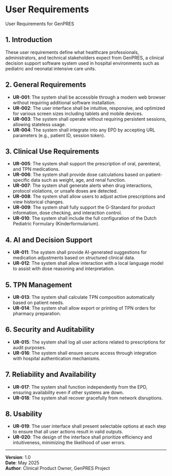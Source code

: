 # User Requirements

User Requirements for GenPRES

## 1. Introduction

These user requirements define what healthcare professionals, administrators, and technical stakeholders expect from GenPRES, a clinical decision support software system used in hospital environments such as pediatric and neonatal intensive care units.

## 2. General Requirements

- **UR-001**: The system shall be accessible through a modern web browser without requiring additional software installation.
- **UR-002**: The user interface shall be intuitive, responsive, and optimized for various screen sizes including tablets and mobile devices.
- **UR-003**: The system shall operate without requiring persistent sessions, allowing stateless usage.
- **UR-004**: The system shall integrate into any EPD by accepting URL parameters (e.g., patient ID, session token).

## 3. Clinical Use Requirements

- **UR-005**: The system shall support the prescription of oral, parenteral, and TPN medications.
- **UR-006**: The system shall provide dose calculations based on patient-specific data such as weight, age, and renal function.
- **UR-007**: The system shall generate alerts when drug interactions, protocol violations, or unsafe doses are detected.
- **UR-008**: The system shall allow users to adjust active prescriptions and view historical changes.
- **UR-009**: The system shall fully support the G-Standard for product information, dose checking, and interaction control.
- **UR-010**: The system shall include the full configuration of the Dutch Pediatric Formulary (Kinderformularium).

## 4. AI and Decision Support

- **UR-011**: The system shall provide AI-generated suggestions for medication adjustments based on structured clinical data.
- **UR-012**: The system shall allow interaction with a local language model to assist with dose reasoning and interpretation.

## 5. TPN Management

- **UR-013**: The system shall calculate TPN composition automatically based on patient needs.
- **UR-014**: The system shall allow export or printing of TPN orders for pharmacy preparation.

## 6. Security and Auditability

- **UR-015**: The system shall log all user actions related to prescriptions for audit purposes.
- **UR-016**: The system shall ensure secure access through integration with hospital authentication mechanisms.

## 7. Reliability and Availability

- **UR-017**: The system shall function independently from the EPD, ensuring availability even if other systems are down.
- **UR-018**: The system shall recover gracefully from network disruptions.

## 8. Usability

- **UR-019**: The user interface shall present selectable options at each step to ensure that all user actions result in valid outputs.
- **UR-020**: The design of the interface shall prioritize efficiency and intuitiveness, minimizing the likelihood of user errors.

---

**Version**: 1.0  
**Date**: May 2025  
**Author**: Clinical Product Owner, GenPRES Project